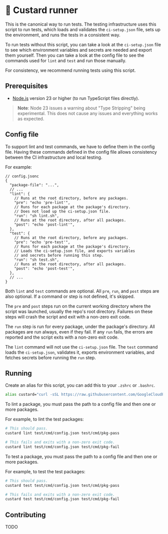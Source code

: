 # 🍮 Custard runner

This is the canonical way to run tests.
The testing infrastructure uses this script to run tests, which loads and validates the `ci-setup.json` file, sets up the environment, and runs the tests in a consistent way.

To run tests without this script, you can take a look at the `ci-setup.json` file to see which environment variables and secrets are needed and export them yourself.
Then you can take a look at the config file to see the commands used for `lint` and `test` and run those manually.

For consistency, we recommend running tests using this script.

## Prerequisites

- [Node.js](https://nodejs.org/en/download/current) version 23 or higher (to run TypeScript files directly).

> **Note**: Node 23 issues a warning about "Type Stripping" being experimental.
> This does not cause any issues and everything works as expected.

## Config file

To support lint and test commands, we have to define them in the config file.
Having these commands defined in the config file allows consistency between the CI infrastructure and local testing.

For example:

```jsonc
// config.jsonc
{
  "package-file": "...",
  // ...
  "lint": {
    // Runs at the root directory, before any packages.
    "pre": "echo 'pre-lint'",
    // Runs for each package at the package's directory.
    // Does not load up the ci-setup.json file.
    "run": "sh lint.sh",
    // Runs at the root directory, after all packages.
    "post": "echo 'post-lint'",
  },
  "test": {
    // Runs at the root directory, before any packages.
    "pre": "echo 'pre-test'",
    // Runs for each package at the package's directory.
    // Loads the ci-setup.json file, and exports variables
    // and secrets before running this step.
    "run": "sh test.sh",
    // Runs at the root directory, after all packages.
    "post": "echo 'post-test'",
  },
  // ...
}
```

Both `lint` and `test` commands are optional.
All `pre`, `run`, and `post` steps are also optional.
If a command or step is not defined, it's skipped.

The `pre` and `post` steps run on the current working directory where the script was launched, usually the repo's root directory.
Failures on these steps will crash the script and exit with a non-zero exit code.

The `run` step is run for every package, under the package's directory.
All packages are run always, even if they fail.
If any `run` fails, the errors are reported and the script exits with a non-zero exit code.

The `lint` command will not use the `ci-setup.json` file.
The `test` command loads the `ci-setup.json`, validates it, exports environment variables, and fetches secrets before running the `run` step.

## Running

Create an alias for this script, you can add this to your `.zshrc` or `.bashrc`.

```sh
alias custard="curl -sSL https://raw.githubusercontent.com/GoogleCloudPlatform/cloud-samples-tools/refs/heads/main/scripts/src/custard.ts | node - $@"
```

To lint a package, you must pass the path to a config file and then one or more packages.

For example, to lint the test packages:

```sh
# This should pass.
custard lint test/cmd/config.json test/cmd/pkg-pass

# This fails and exits with a non-zero exit code.
custard lint test/cmd/config.json test/cmd/pkg-fail
```

To test a package, you must pass the path to a config file and then one or more packages.

For example, to test the test packages:

```sh
# This should pass.
custard test test/cmd/config.json test/cmd/pkg-pass

# This fails and exits with a non-zero exit code.
custard test test/cmd/config.json test/cmd/pkg-fail
```

## Contributing

TODO
